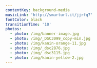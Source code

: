 ```yaml
---
contentKey: background-media
musicLink: 'http://smarturl.it/jjrfq7'
fontColor: black
transitionTime: '10'
photos:
  - photo: /img/banner-image.jpg
  - photo: /img/_DSC3099_copy-min.jpg
  - photo: /img/kanin-orange-11.jpg
  - photo: /img/_dsc2876.jpg
  - photo: /img/_dsc3115.jpg
  - photo: /img/kanin-yellow-2.jpg
---
```


